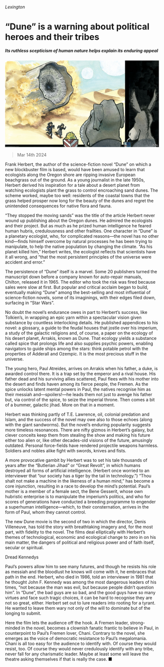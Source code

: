 ###### Lexington

# “Dune” is a warning about political heroes and their tribes 

##### Its ruthless scepticism of human nature helps explain its enduring appeal 

![image](images/20240316_USD001.jpg) 

> Mar 14th 2024 

Frank Herbert, the author of the science-fiction novel “Dune” on which a new blockbuster film is based, would have been amused to learn that ecologists along the Oregon shore are ripping invasive European beachgrass out of the ground. As a young journalist in the late 1950s, Herbert derived his inspiration for a tale about a desert planet from watching ecologists plant the grass to control encroaching sand dunes. The scheme worked, maybe too well: residents of the coastal towns that the grass helped prosper now long for the beauty of the dunes and regret the unintended consequences for native flora and fauna. 

“They stopped the moving sands” was the title of the article Herbert never wound up publishing about the Oregon dunes. He admired the ecologists and their project. But as much as he prized human intelligence he feared human hubris, credulousness and other frailties. One character in “Dune” is a planetary ecologist, who, for complicated reasons—the novel has no other kind—finds himself overcome by natural processes he has been trying to manipulate, to help the native population by changing the climate. “As his planet killed him,” Herbert writes, the ecologist reflects that scientists have it all wrong, and “that the most persistent principles of the universe were accident and error.”

The persistence of “Dune” itself is a marvel. Some 20 publishers turned the manuscript down before a company known for auto-repair manuals, Chilton, released it in 1965. The editor who took the risk was fired because sales were slow at first. But popular and critical acclaim began to build, eventually making “Dune” among the best-selling and most influential of science-fiction novels, some of its imaginings, with their edges filed down, surfacing in “Star Wars”. 

No doubt the novel’s endurance owes in part to Herbert’s success, like Tolkien’s, in wrapping an epic yarn within a spectacular vision given substance by countless interlocking details. He published appendices to his novel: a glossary, a guide to the feudal houses that jostle over his imperium, a study of the galactic religions and, of course, a paper on the ecology of his desert planet, Arrakis, known as Dune. That ecology yields a substance called spice that prolongs life and also supplies psychic powers, enabling navigators to guide ships among the stars: think potable petrol with the properties of Adderall and Ozempic. It is the most precious stuff in the universe.

The young hero, Paul Atreides, arrives on Arrakis when his father, a duke, is awarded control there. It is a trap set by the emperor and a rival house. His father dead and his surviving allies scattered, Paul flees with his mother into the desert and finds haven among its fierce people, the Fremen. As the spice unlocks latent mental powers in Paul, the natives recognise him as their messiah and—spoilers!—he leads them not just to avenge his father but, via control of the spice, to seize the imperial throne. Then comes a bit of a bummer, galactic jihad. More on that in a moment. 

Herbert was thinking partly of T.E. Lawrence, oil, colonial predation and Islam, and the success of the novel may owe also to those echoes (along with the giant sandworms). But the novel’s enduring popularity suggests more timeless resonances. There are nifty gizmos in Herbert’s galaxy, but clever conceits keep them from stealing the show and making his future either too alien or, like other decades-old visions of the future, amusingly outdated. Personal force-fields have rendered projectile weapons harmless. Soldiers and nobles alike fight with swords, knives and fists. 

A more provocative gambit by Herbert was to set his tale thousands of years after the “Butlerian Jihad” or “Great Revolt”, in which humans destroyed all forms of artificial intelligence. (Herbert once worried to an interviewer that “our society has a tiger by the tail in technology.”) “Thou shalt not make a machine in the likeness of a human mind,” has become a core injunction, resulting in a race to develop the mind’s potential. Paul’s mother is a member of a female sect, the Bene Gesserit, whose own hubristic enterprise is to manipulate the imperium’s politics, and who for scores of generations have conducted a breeding programme to engender a superhuman intelligence—which, to their consternation, arrives in the form of Paul, whom they cannot control.

The new Dune movie is the second of two in which the director, Denis Villeneuve, has told the story with breathtaking imagery and, for the most part, with fidelity to the novel. The films deal elliptically with Herbert’s themes of technological, economic and ecological change to zero in on his main matter, the dangers of political and religious power and of faith itself, secular or spiritual. 

Dread Kennedys

Paul’s powers allow him to see many futures, and though he resists his role as messiah and the bloodlust he knows will come with it, he embraces that path in the end. Herbert, who died in 1986, told an interviewer in 1981 that he thought John F. Kennedy was among the most dangerous leaders of his times, “not because the man was evil, but because people didn’t question him”. In “Dune”, the bad guys are so bad, and the good guys have so many virtues and face such tragic choices, it can be hard to recognise they are not so great, either. Herbert set out to lure readers into rooting for a tyrant. He wanted to leave them wary not only of the will to dominate but of the longing to submit. 

Here the film lets the audience off the hook. A Fremen leader, strong-minded in the novel, becomes a clownish fanatic frantic to believe in Paul, in counterpoint to Paul’s Fremen lover, Chani. Contrary to the novel, she emerges as the voice of democratic resistance to Paul’s megalomania. Chani is all too easy for the audience to identify with. Of course they would resist, too. Of course they would never credulously identify with any tribe, never fall for any charismatic leader. Maybe at least some will leave the theatre asking themselves if that is really the case. ■







